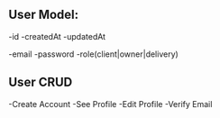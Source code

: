 ## User Model:

-id
-createdAt
-updatedAt

-email
-password
-role(client|owner|delivery)

## User CRUD

-Create Account
-See Profile
-Edit Profile
-Verify Email
